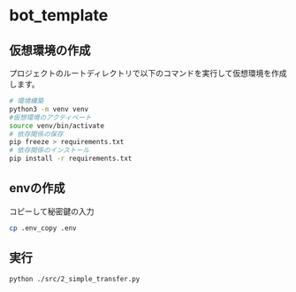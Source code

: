# bot_template

## 仮想環境の作成

プロジェクトのルートディレクトリで以下のコマンドを実行して仮想環境を作成します。

```bash
# 環境構築
python3 -m venv venv
#仮想環境のアクティベート
source venv/bin/activate
# 依存関係の保存
pip freeze > requirements.txt
# 依存関係のインストール
pip install -r requirements.txt
```

## envの作成

コピーして秘密鍵の入力

```bash
cp .env_copy .env
```

## 実行

```bash
python ./src/2_simple_transfer.py

```
